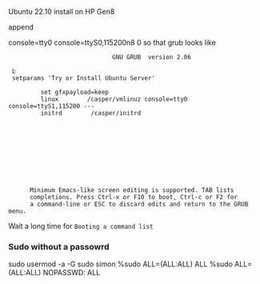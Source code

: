 Ubuntu 22.10 install on HP Gen8 

append

console=tty0 console=ttyS0,115200n8
0
so that grub looks like 

```                                                                                
                             GNU GRUB  version 2.06                             
                                                                                
 Ŀ                                                                              
 setparams 'Try or Install Ubuntu Server'                                       
                                                                                
         set gfxpayload=keep                                                    
         linux        /casper/vmlinuz console=tty0 console=ttyS1,115200 ---     
         initrd        /casper/initrd                                           
                                                                                
                                                                                
                                                                                
                                                                                
                                                                                
                                                                                
                                                                                
                                                                                
                                                                                
                                                                                
      Minimum Emacs-like screen editing is supported. TAB lists                 
      completions. Press Ctrl-x or F10 to boot, Ctrl-c or F2 for                
      a command-line or ESC to discard edits and return to the GRUB menu.       
```

Wait a long time for `Booting a command list`

### Sudo without a passowrd

sudo usermod -a -G sudo simon
%sudo   ALL=(ALL:ALL) ALL
%sudo   ALL=(ALL:ALL) NOPASSWD: ALL








